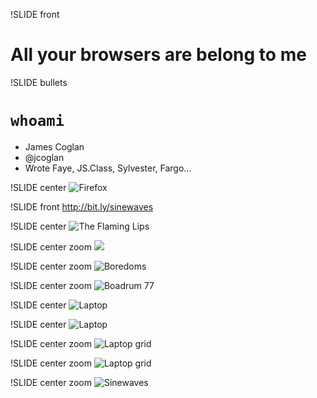 !SLIDE front
# All your browsers are belong to me


!SLIDE bullets
# `whoami`

* James Coglan
* @jcoglan
* Wrote Faye, JS.Class, Sylvester, Fargo...


!SLIDE center
![Firefox](extra-firefox.png)


!SLIDE front
http://bit.ly/sinewaves


!SLIDE center
![The Flaming Lips](flaming-lips-live.jpg)


!SLIDE center zoom
![](Flaming-Lips-Zaireeka-Front-Cover-33755.jpg)


!SLIDE center zoom
![Boredoms](boredoms.jpg)


!SLIDE center zoom
![Boadrum 77](boadrum_500.jpg)


!SLIDE center
![Laptop](laptop.png)


!SLIDE center
![Laptop](laptop-note.png)


!SLIDE center zoom
![Laptop grid](laptop-grid.png)


!SLIDE center zoom
![Laptop grid](laptop-grid-note.png)


!SLIDE center zoom
![Sinewaves](sinewaves.png)
